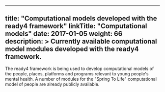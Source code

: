
---
title: "Computational models developed with the ready4 framework"
linkTitle: "Computational models"
date: 2017-01-05
weight: 66
description: >
  Currently available computational model modules developed with the ready4 framework.
---

The ready4 framework is being used to develop computational models of the people, places, platforms and programs relevant to young people's mental health. A number of modules for the "Spring To Life" computational model of people are already publicly available.

